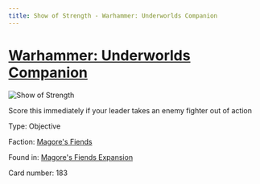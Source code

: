 ```yaml
---
title: Show of Strength - Warhammer: Underworlds Companion
---
```


# [Warhammer: Underworlds Companion](https://guidokessels.github.io/wh-underworlds)

  

![Show of Strength](https://warhammerunderworlds.com/wp-content/uploads/sites/6/2018/03/183_ENG.png)

Score this immediately if your leader takes an enemy fighter out of action

Type: Objective

Faction: [Magore's Fiends](https://guidokessels.github.io/wh-underworlds/factions/magores-fiends)

Found in: [Magore's Fiends Expansion](https://guidokessels.github.io/wh-underworlds/locations/magores-fiends-expansion)

Card number: 183
